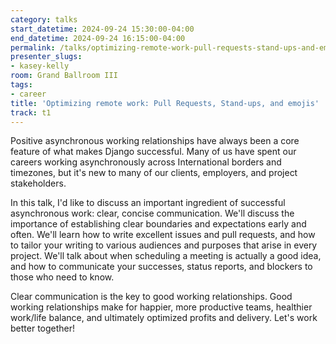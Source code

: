 ```yaml
---
category: talks
start_datetime: 2024-09-24 15:30:00-04:00
end_datetime: 2024-09-24 16:15:00-04:00
permalink: /talks/optimizing-remote-work-pull-requests-stand-ups-and-emojis/
presenter_slugs:
- kasey-kelly
room: Grand Ballroom III
tags:
- career
title: 'Optimizing remote work: Pull Requests, Stand-ups, and emojis'
track: t1
---
```


Positive asynchronous working relationships have always been a core feature of what makes Django successful. Many of us have spent our careers working asynchronously across International borders and timezones, but it's new to many of our clients, employers, and project stakeholders. 

In this talk, I'd like to discuss an important ingredient of successful asynchronous work: clear, concise communication. We'll discuss the importance of establishing clear boundaries and expectations early and often. We'll learn how to write excellent issues and pull requests, and how to tailor your writing to various audiences and purposes that arise in every project. We'll talk about when scheduling a meeting is actually a good idea, and how to communicate your successes, status reports, and blockers to those who need to know.

Clear communication is the key to good working relationships. Good working relationships make for happier, more productive teams, healthier work/life balance, and ultimately optimized profits and delivery. Let's work better together!
